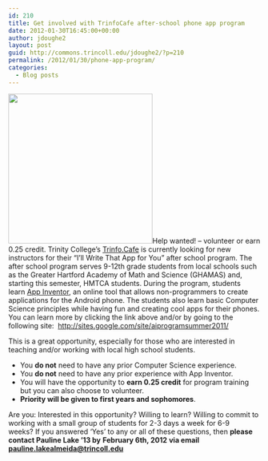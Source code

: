 ```yaml
---
id: 210
title: Get involved with TrinfoCafe after-school phone app program
date: 2012-01-30T16:45:00+00:00
author: jdoughe2
layout: post
guid: http://commons.trincoll.edu/jdoughe2/?p=210
permalink: /2012/01/30/phone-app-program/
categories:
  - Blog posts
---
```

[<img class="alignright size-medium wp-image-213" src="http://commons.trincoll.edu/jackdougherty/files/2012/01/Pauline-288x300.jpg" alt="" width="288" height="300" srcset="http://localhost/wordpress/wp-content/uploads/2012/01/Pauline-288x300.jpg 288w, http://localhost/wordpress/wp-content/uploads/2012/01/Pauline.jpg 318w" sizes="(max-width: 288px) 100vw, 288px" />](http://commons.trincoll.edu/jackdougherty/files/2012/01/Pauline.jpg)Help wanted! &#8211; volunteer or earn 0.25 credit. Trinity College&#8217;s [Trinfo.Cafe](//120/www.trinfocafe.org) is currently looking for new instructors for their &#8220;I&#8217;ll Write That App for You&#8221; after school program. The after school program serves 9-12th grade students from local schools such as the Greater Hartford Academy of Math and Science (GHAMAS) and, starting this semester, HMTCA students. During the program, students learn [App Inventor](http://appinventoredu.mit.edu/), an online tool that allows non-programmers to create applications for the Android phone. The students also learn basic Computer Science principles while having fun and creating cool apps for their phones. You can learn more by clicking the link above and/or by going to the following site:  <http://sites.google.com/site/aiprogramsummer2011/>

This is a great opportunity, especially for those who are interested in teaching and/or working with local high school students.

  * You **do not** need to have any prior Computer Science experience.
  * You **do not** need to have any prior experience with App Inventor.
  * You will have the opportunity to **earn 0.25 credit** for program training but you can also choose to volunteer.
  * **Priority will be given to first years and sophomores**.

Are you: Interested in this opportunity? Willing to learn? Willing to commit to working with a small group of students for 2-3 days a week for 6-9 weeks? If you answered &#8216;Yes&#8217; to any or all of these questions, then **please contact Pauline Lake &#8217;13 by** **February 6th, 2012** **via email** **<pauline.lakealmeida@trincoll.edu>**